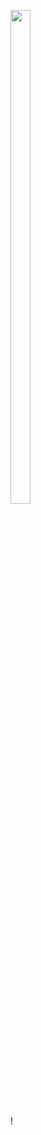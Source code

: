 <p>
<img src="https://user-images.githubusercontent.com/124056284/236601321-cc7c2f3d-fd8c-491e-a59e-7f7f0de1b7ec.PNG" width=25% height=45%>
</p>!
